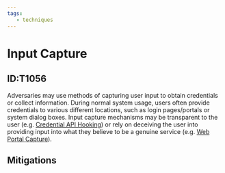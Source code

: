 ```yaml
---
tags:
   - techniques
---
```

# Input Capture
## ID:T1056
Adversaries may use methods of capturing user input to obtain credentials or collect information. During normal system usage, users often provide credentials to various different locations, such as login pages/portals or system dialog boxes. Input capture mechanisms may be transparent to the user (e.g. [Credential API Hooking](techniques/T1056/004)) or rely on deceiving the user into providing input into what they believe to be a genuine service (e.g. [Web Portal Capture](techniques/T1056/003)).
## Mitigations
